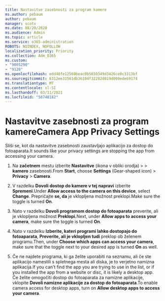 ```yaml
---
title: Nastavitve zasebnosti za program kamere
ms.author: pebaum
author: pebaum
manager: scotv
ms.date: 08/20/2020
ms.audience: Admin
ms.topic: article
ms.service: o365-administration
ROBOTS: NOINDEX, NOFOLLOW
localization_priority: Priority
ms.collection: Adm_O365
ms.custom:
- "9005290"
- "9120"
ms.openlocfilehash: edd40fe12560beac0b5650349d3426ce0c3313bf
ms.sourcegitcommit: 6312ee31561db36104f32282d019d069ede69174
ms.translationtype: MT
ms.contentlocale: sl-SI
ms.lasthandoff: 03/11/2021
ms.locfileid: "50748182"
---
```

# <a name="camera-app-privacy-settings"></a><span data-ttu-id="667eb-102">Nastavitve zasebnosti za program kamere</span><span class="sxs-lookup"><span data-stu-id="667eb-102">Camera App Privacy Settings</span></span>

<span data-ttu-id="667eb-103">Sliši se, kot da nastavitve zasebnosti zaustavljajo aplikacijo za dostop do fotoaparata.</span><span class="sxs-lookup"><span data-stu-id="667eb-103">It sounds like your privacy settings are stopping the app from accessing your camera.</span></span>

1.  <span data-ttu-id="667eb-104">Na **začetnem** mestu izberite **Nastavitve** (ikona v obliki orodja) >  >  **kamero** zasebnosti.</span><span class="sxs-lookup"><span data-stu-id="667eb-104">From **Start**, choose **Settings** (Gear-shaped icon) > **Privacy** > **Camera**.</span></span>

2.  <span data-ttu-id="667eb-105">V razdelku **Dovoli dostop do kamere v tej napravi** izberite **Spremeni**.</span><span class="sxs-lookup"><span data-stu-id="667eb-105">Under **Allow access to the camera on this device**, select **Change**.</span></span> <span data-ttu-id="667eb-106">Prepričajte **se, da** je vklopljena možnost preklopi.</span><span class="sxs-lookup"><span data-stu-id="667eb-106">Make sure the toggle is turned **On**.</span></span>

3.  <span data-ttu-id="667eb-107">Nato v razdelku **Dovoli programom dostop do fotoaparata** preverite, ali je vklopljena možnost **Preklopi.**</span><span class="sxs-lookup"><span data-stu-id="667eb-107">Next, under **Allow apps to access your camera**, make sure the toggle is turned **On**.</span></span>

4.  <span data-ttu-id="667eb-108">Nato v razdelku **Izberite, kateri programi lahko dostopajo do fotoaparata**, **Preverite, ali je vklopljen tudi** preklop ob želenem programu.</span><span class="sxs-lookup"><span data-stu-id="667eb-108">Then, under **Choose which apps can access your camera**, make sure that the toggle next to your desired app is turned **On** as well.</span></span>

5.  <span data-ttu-id="667eb-109">Če ne najdete programa, ki ga želite uporabiti na seznamu, ali če ste aplikacijo namestili s spletnega mesta ali diska, je to verjetno namizna aplikacija.</span><span class="sxs-lookup"><span data-stu-id="667eb-109">If you can't find the app you are trying to use in the list, or if you installed the app from a website or disc, it is likely a desktop app.</span></span> <span data-ttu-id="667eb-110">Če želite omogočiti dostop do fotoaparata za namizne aplikacije, vklopite **Dovoli namizne aplikacije za dostop do fotoaparata**.</span><span class="sxs-lookup"><span data-stu-id="667eb-110">To enable camera access for desktop apps, turn on **Allow desktop apps to access your camera**.</span></span>